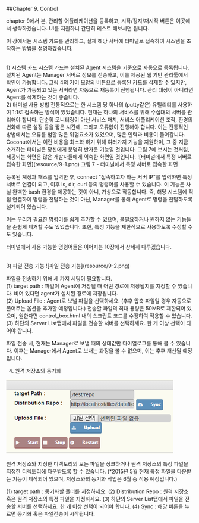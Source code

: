 ##Chapter 9. Control

chapter 9에서 본, 관리할 어플리케이션을 등록하고, 시작/정지/재시작 버튼은 이곳에서 생략하겠습니다. UI를 지원하니 간단히 테스트 해보시면 됩니다.

이 장에서는 시스템 카드를 관리하고, 실제 해당 서버에 터미널로 접속하여 시스템을 조작하는 방법을 설명하겠습니다.  

<br>
1) 시스템 카드  
시스템 카드는 설치된 Agent 시스템을 기준으로 자동으로 등록됩니다. 설치된 Agent는 Manager 서버로 정보를 전송하고, 이를 제공된 웹 기반 관리툴에서 확인이 가능합니다.  
그림 4의 기어 모양의 버튼으로 등록된 카드를 삭제할 수 있지만, Agent가 가동되고 있는 서버라면 자동으로 재등록이 진행됩니다. 관리 대상이 아니라면 Agent를 삭제하는 것이 좋습니다.

<br>
2) 터미널 사용 방법  
전통적으로는 한 시스템 당 하나의 (putty같은) 유틸리티를 사용하여 1:1로 접속하는 방식이 있었습니다. 현재는 하나의 서비스를 위해 수십대의 서버를 관리해야 합니다. 단순히 모니터링이 아닌 서비스 패치, 서비스 어플리케이션 조작, 환경의 변화에 따른 설정 등을 짧은 시간에, 그리고 오류없이 진행해야 합니다. 이는 전통적인 방법에서는 오류를 범할 많은 위험요소가 있었으며, 많은 인력과 비용이 들어갑니다.  
Coconut에서는 이런 비용을 최소화 하기 위해 여러가지 기능을 지원하며, 그 중 지금 소개하는 터미널은 당신에게 분명히 반가운 기능일 것입니다.
그림 7에 보시는 것처럼, 제공되는 화면은 많은 개발자들에게 익숙한 화면일 것입니다.  
![터미널에서 특정 서버로 접속한 화면](resource/9-1.png)  
그림 7 - 터미널에서 특정 서버로 접속한 화면

등록된 계정과 패스를 입력한 후, connect "접속하고자 하는 서버 IP"를 입력하면 특정 서버로 연결이 되고, 이후 ls, dir, curl 등의 명령어를 사용할 수 있습니다. 이 기능은 사실 완벽한 bash 환경을 제공하는 것이 아니, 가상으로 작동합니다. 즉, 해당 시스템에 직접 연결하여 명령을 전달하는 것이 아닌, Manager를 통해 Agent로 명령을 전달하도록 설계되어 있습니다.

이는 우리가 필요한 명령어를 쉽게 추가할 수 있으며, 불필요하거나 원하지 않는 기능들을 손쉽게 제거할 수도 있었습니다. 또한, 특정 기능을 제한적으로 사용하도록 수정할 수도 있습니다.

터미널에서 사용 가능한 명령어들은 이어지는 10장에서 상세히 다루겠습니다.

<br>
3) 파일 전송 기능
![파일 전송 기능](resource/9-2.png)

파일을 전송하기 위해 세 가지 세팅이 필요합니다.  
(1) target path : 파일이 Agent에 저장될 때 어떤 경로에 저장될지를 지정할 수 있습니다. 비어 있다면 agent가 설치된 경로에 저장됩니다.  
(2) Upload File : Agent로 보낼 파일을 선택하세요. (추후 압축 파일일 경우 자동으로 풀어주는 옵션을 추가할 예정입니다.) 전송할 파일의 최대 용량은 50MB로 제한되어 있으며, 원한다면 control_box.html 내의 스크립트 코드를 수정하여 적용할 수 있습니다.  
(3) 하단의 Server List탭에서 파일을 전송할 서버를 선택하세요. 한 개 이상 선택이 되어야 합니다.

파일 전송 시, 현재는 Manager로 보낼 때의 상태값만 다이얼로그를 통해 볼 수 있습니다. 이후는 Manager에서 Agent로 보내는 과정을 볼 수 없으며, 이는 추후 개선될 예정입니다.

4) 원격 저장소와 동기화

![저장소 동기화](resource/repo.png)

원격 저장소와 지정한 디렉토리의 모든 파일을 싱크하거나 원격 저장소의 특정 파일을 지정한 디렉토리에 다운받도록 할 수 있습니다.
(*2015년 5월 현재 특정 파일을 다운받는 기능이 제작되어 있으며, 저장소와의 동기화 작업은 6월 중 적용 예정입니다.)

(1) target path : 동기화할 폴더를 지정하세요.
(2) Distribution Repo : 원격 저장소 혹은 원격 저장소의 특정 파일을 지정하세요.
(3) 하단의 Server List탭에서 파일을 전송할 서버를 선택하세요. 한 개 이상 선택이 되어야 합니다.
(4) Sync : 해당 버튼을 누르면 동기화 혹은 파일전송이 시작됩니다.







